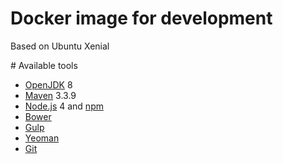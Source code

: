 # Docker image for development

Based on Ubuntu Xenial

# Available tools
* [OpenJDK][] 8
* [Maven][] 3.3.9
* [Node.js][] 4  and [npm][]
* [Bower][]
* [Gulp][]
* [Yeoman][]
* [Git][]

[OpenJDK]: http://openjdk.java.net/
[Maven]: https://maven.apache.org/
[Node.js]: https://nodejs.org/
[npm]: https://www.npmjs.com/
[Bower]: http://bower.io/
[Gulp]: http://gulpjs.com/
[Yeoman]: http://yeoman.io/
[Git]: https://git-scm.com/

